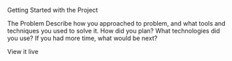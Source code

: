 Getting Started with the Project

The Problem
Describe how you approached to problem, and what tools and techniques you used to solve it. How did you plan? What technologies did you use? If you had more time, what would be next?

View it live
